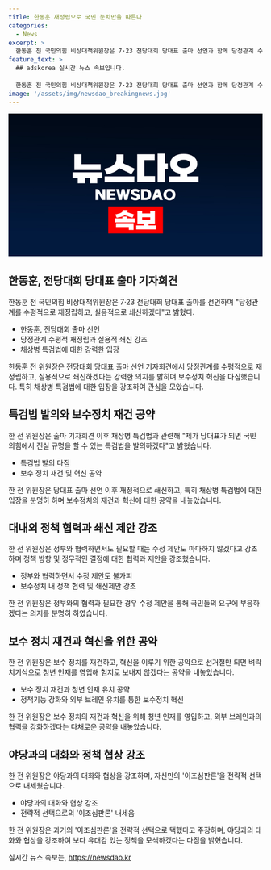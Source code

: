 ```yaml
---
title: 한동훈 재정립으로 국민 눈치만을 따른다
categories:
  - News
excerpt: >
  한동훈 전 국민의힘 비상대책위원장은 7·23 전당대회 당대표 출마 선언과 함께 당정관계 수평적 재정립, 채상병 특검법 발의, 고물가·고금리 대응 등을 강조하며 정책 혁신을 약속했다. 또한 보수 정치 재건, 균형잡힌 정책 기획 등을 제시하며 야당과의 대화와 대선 후보로서의 자격 향상을 역설했다. 특히 채상병 특검법에 대한 다양한 입장을 제시하여 주목받고 있다.
feature_text: >
  ## adskorea 실시간 뉴스 속보입니다.

  한동훈 전 국민의힘 비상대책위원장은 7·23 전당대회 당대표 출마 선언과 함께 당정관계 수평적 재정립, 채상병 특검법 발의, 고물가·고금리 대응 등을 강조하며 정책 혁신을 약속했다. 또한 보수 정치 재건, 균형잡힌 정책 기획 등을 제시하며 야당과의 대화와 대선 후보로서의 자격 향상을 역설했다. 특히 채상병 특검법에 대한 다양한 입장을 제시하여 주목받고 있다.
image: '/assets/img/newsdao_breakingnews.jpg'
---
```


<p><img src="/assets/img/newsdao_breakingnews.jpg" alt="adskorea 속보" /></p>

<h2 data-ke-size="size26">한동훈, 전당대회 당대표 출마 기자회견</h2>

<p data-ke-size="size16">한동훈 전 국민의힘 비상대책위원장은 7·23 전당대회 당대표 출마를 선언하며 "당정관계를 수평적으로 재정립하고, 실용적으로 쇄신하겠다"고 밝혔다.</p>

<ul>
  <li>한동훈, 전당대회 출마 선언</li>
  <li>당정관계 수평적 재정립과 실용적 쇄신 강조</li>
  <li>채상병 특검법에 대한 강력한 입장</li>
</ul>

<p data-ke-size="size16">한동훈 전 위원장은 전당대회 당대표 출마 선언 기자회견에서 당정관계를 수평적으로 재정립하고, 실용적으로 쇄신하겠다는 강력한 의지를 밝히며 보수정치 혁신을 다짐했습니다. 특히 채상병 특검법에 대한 입장을 강조하여 관심을 모았습니다.</p>

<h2 data-ke-size="size26">특검법 발의와 보수정치 재건 공약</h2>

<p data-ke-size="size16">한 전 위원장은 출마 기자회견 이후 채상병 특검법과 관련해 "제가 당대표가 되면 국민의힘에서 진실 규명을 할 수 있는 특검법을 발의하겠다"고 밝혔습니다.</p>

<ul>
  <li>특검법 발의 다짐</li>
  <li>보수 정치 재건 및 혁신 공약</li>
</ul>

<p data-ke-size="size16">한 전 위원장은 당대표 출마 선언 이후 재정적으로 쇄신하고, 특히 채상병 특검법에 대한 입장을 분명히 하며 보수정치의 재건과 혁신에 대한 공약을 내놓았습니다.</p>

<h2 data-ke-size="size26">대내외 정책 협력과 쇄신 제안 강조</h2>

<p data-ke-size="size16">한 전 위원장은 정부와 협력하면서도 필요할 때는 수정 제안도 마다하지 않겠다고 강조하며 정책 방향 및 정무적인 결정에 대한 협력과 제안을 강조했습니다.</p>

<ul>
  <li>정부와 협력하면서 수정 제안도 불가피</li>
  <li>보수정치 내 정책 협력 및 쇄신제안 강조</li>
</ul>

<p data-ke-size="size16">한 전 위원장은 정부와의 협력과 필요한 경우 수정 제안을 통해 국민들의 요구에 부응하겠다는 의지를 분명히 하였습니다.</p>

<h2 data-ke-size="size26">보수 정치 재건과 혁신을 위한 공약</h2>

<p data-ke-size="size16">한 전 위원장은 보수 정치를 재건하고, 혁신을 이루기 위한 공약으로 선거철만 되면 벼락치기식으로 청년 인재를 영입해 험지로 보내지 않겠다는 공약을 내놓았습니다.</p>

<ul>
  <li>보수 정치 재건과 청년 인재 유치 공약</li>
  <li>정책기능 강화와 외부 브레인 유치를 통한 보수정치 혁신</li>
</ul>

<p data-ke-size="size16">한 전 위원장은 보수 정치의 재건과 혁신을 위해 청년 인재를 영입하고, 외부 브레인과의 협력을 강화하겠다는 다채로운 공약을 내놓았습니다.</p>

<h2 data-ke-size="size26">야당과의 대화와 정책 협상 강조</h2>

<p data-ke-size="size16">한 전 위원장은 야당과의 대화와 협상을 강조하며, 자신만의 '이조심판론'을 전략적 선택으로 내세웠습니다.</p>

<ul>
  <li>야당과의 대화와 협상 강조</li>
  <li>전략적 선택으로의 '이조심판론' 내세움</li>
</ul>

<p data-ke-size="size16">한 전 위원장은 과거의 '이조심판론'을 전략적 선택으로 택했다고 주장하며, 야당과의 대화와 협상을 강조하여 보다 유대감 있는 정책을 모색하겠다는 다짐을 밝혔습니다.</p>
실시간 뉴스 속보는, <a href="https://newsdao.kr" rel="dofollow">https://newsdao.kr</a>


